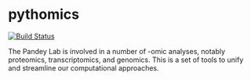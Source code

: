 pythomics
=========

[![Build Status](https://travis-ci.org/pandeylab/pythomics.svg?branch=master)](https://travis-ci.org/pandeylab/pythomics)

The Pandey Lab is involved in a number of -omic analyses, notably proteomics, transcriptomics, and genomics. This is a set of tools to unify and streamline our computational approaches.
